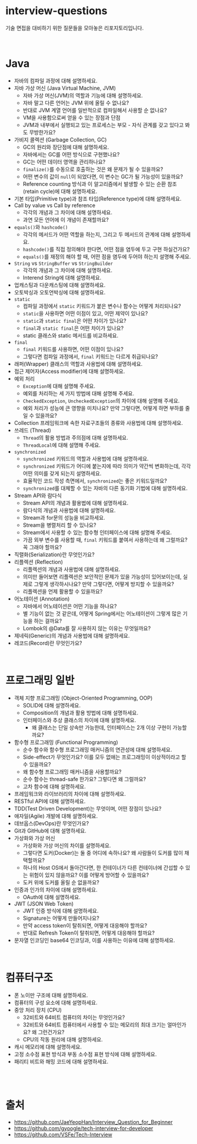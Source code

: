 # interview-questions
기술 면접을 대비하기 위한 질문들을 모아놓은 리포지토리입니다.

<br>

# Java
- 자바의 컴파일 과정에 대해 설명하세요.
- 자바 가상 머신 (Java Virtual Machine, JVM)
  - 자바 가상 머신(JVM)의 역할과 기능에 대해 설명하세요.  
  - 자바 말고 다른 언어는 JVM 위에 올릴 수 없나요?
  - 반대로 JVM 계열 언어를 일반적으로 컴파일해서 사용할 순 없나요?
  - VM을 사용함으로써 얻을 수 있는 장점과 단점
  - JVM과 내부에서 실행되고 있는 프로세스는 부모 - 자식 관계를 갖고 있다고 봐도 무방한가요?
- 가비지 콜렉션 (Garbage Collection, GC)
  - GC의 원리와 장단점에 대해 설명하세요.  
  - 자바에서는 GC를 어떤 방식으로 구현했나요?
  - GC는 어떤 데이터 영역을 관리하나요?
  - `finalize()`를 수동으로 호출하는 것은 왜 문제가 될 수 있을까요?
  - 어떤 변수의 값이 `null`이 되었다면, 이 변수는 GC가 될 가능성이 있을까요?
  - Reference counting 방식과 이 알고리즘에서 발생할 수 있는 순환 참조(retain cycle)에 대해 설명하세요.
- 기본 타입(Primitive type)과 참조 타입(Reference type)에 대해 설명하세요.
- Call by value vs Call by reference
  - 각각의 개념과 그 차이에 대해 설명하세요.
  - 과연 모든 언어에 이 개념이 존재할까요?
- `equals()`와 `hashcode()`
  - 각각의 메서드가 어떤 역할을 하는지, 그리고 두 메서드의 관계에 대해 설명하세요.
  - `hashcode()`를 직접 정의해야 한다면, 어떤 점을 염두에 두고 구현 하실건가요?
  - `equals()`를 재정의 해야 할 때, 어떤 점을 염두에 두어야 하는지 설명해 주세요.
- `String` vs `StringBuffer` vs `StringBuilder`
  - 각각의 개념과 그 차이에 대해 설명하세요.
  - Interend String에 대해 설명하세요.
- 업캐스팅과 다운캐스팅에 대해 설명하세요.
- 오토박싱과 오토언박싱에 대해 설명하세요.
- `static`
  - 컴파일 과정에서 `static` 키워드가 붙은 변수나 함수는 어떻게 처리되나요?
  - `static`을 사용하면 어떤 이점이 있고, 어떤 제약이 있나요?
  - `static`과 `static final`은 어떤 차이가 있나요?
  - `final`과 `static final`은 어떤 차이가 있나요?
  - static 클래스와 static 메서드를 비교하세요.
- `final`
  - `final` 키워드를 사용하면, 어떤 이점이 있나요?
  - 그렇다면 컴파일 과정에서, `final` 키워드는 다르게 취급되나요?
- 래퍼(Wrapper) 클래스의 역할과 사용법에 대해 설명하세요.
- 접근 제어자(Access modifier)에 대해 설명하세요.
- 예외 처리
  - `Exception`에 대해 설명해 주세요.
  - 예외를 처리하는 세 가지 방법에 대해 설명해 주세요.
  - `CheckedException`, `UncheckedException`의 차이에 대해 설명해 주세요.
  - 예외 처리가 성능에 큰 영향을 미치나요? 만약 그렇다면, 어떻게 하면 부하를 줄일 수 있을까요?
- Collection 프레임워크에 속한 자료구조들의 종류와 사용법에 대해 설명하세요.
- 쓰레드 (Thread)
  - `Thread`의 활용 방법과 주의점에 대해 설명하세요. 
  - `ThreadLocal`에 대해 설명해 주세요. 
- `synchronized`
  - `synchronized` 키워드의 역할과 사용법에 대해 설명하세요.
  - `synchronized` 키워드가 어디에 붙는지에 따라 의미가 약간씩 변화하는데, 각각 어떤 의미를 갖게 되는지 설명하세요.
  - 효율적인 코드 작성 측면에서, `synchronized`는 좋은 키워드일까요?
  - `synchronized`를 대체할 수 있는 자바의 다른 동기화 기법에 대해 설명하세요.
- Stream API와 람다식
  - Stream API의 개념과 활용법에 대해 설명하세요.
  - 람다식의 개념과 사용법에 대해 설명하세요.
  - Stream과 for문의 성능을 비교하세요.
  - Stream을 병렬처리 할 수 있나요?
  - Stream에서 사용할 수 있는 함수형 인터페이스에 대해 설명해 주세요.
  - 가끔 외부 변수를 사용할 때, `final` 키워드를 붙여서 사용하는데 왜 그럴까요? 꼭 그래야 할까요?
- 직렬화(Serialization)란 무엇인가요?
- 리플렉션 (Reflection)
    - 리플렉션의 개념과 사용법에 대해 설명하세요.
    - 의미만 들어보면 리플렉션은 보안적인 문제가 있을 가능성이 있어보이는데, 실제로 그렇게 생각하시나요? 만약 그렇다면, 어떻게 방지할 수 있을까요?
    - 리플렉션을 언제 활용할 수 있을까요?
- 어노테이션 (Annotation)
  - 자바에서 어노테이션은 어떤 기능을 하나요?
  - 별 기능이 없는 것 같은데, 어떻게 Spring에서는 어노테이션이 그렇게 많은 기능을 하는 걸까요?
  - Lombok의 @Data를 잘 사용하지 않는 이유는 무엇일까요?
- 제네릭(Generic)의 개념과 사용법에 대해 설명하세요.
- 레코드(Record)란 무엇인가요?

<br>

# 프로그래밍 일반
- 객체 지향 프로그래밍 (Object-Oriented Programming, OOP)
  - SOLID에 대해 설명하세요.
  - Composition의 개념과 활용 방법에 대해 설명하세요.
  - 인터페이스와 추상 클래스의 차이에 대해 설명하세요.
    - 왜 클래스는 단일 상속만 가능한데, 인터페이스는 2개 이상 구현이 가능할까요?
- 함수형 프로그래밍 (Functional Programming)
  - 순수 함수와 함수형 프로그래밍 매커니즘의 연관성에 대해 설명하세요.
  - Side-effect가 무엇인가요? 이를 모두 없애는 프로그래밍이 이상적이라고 할 수 있을까요?
  - 왜 함수형 프로그래밍 매커니즘을 사용할까요?
  - 순수 함수는 thread-safe 한가요? 그렇다면 왜 그럴까요?
  - 고차 함수에 대해 설명하세요.
- 프레임워크와 라이브러리의 차이에 대해 설명하세요.
- RESTful API에 대해 설명하세요.
- TDD(Test Driven Development)는 무엇이며, 어떤 장점이 있나요?
- 애자일(Agile) 개발에 대해 설명하세요.
- 데브옵스(DevOps)란 무엇인가요?
- Git과 GitHub에 대해 설명하세요.
- 가상화와 가상 머신
  - 가상화와 가상 머신의 차이를 설명하세요.
  - 그렇다면 도커(Docker)는 둘 중 어디에 속하나요? 왜 사람들이 도커를 많이 채택할까요?
  - 하나의 Host OS에서 돌아간다면, 한 컨테이너가 다른 컨테이너에 간섭할 수 있는 위험이 있지 않을까요? 이를 어떻게 방어할 수 있을까요?
  - 도커 위에 도커를 올릴 순 없을까요?
- 인증과 인가의 차이에 대해 설명하세요.
  - OAuth에 대해 설명하세요.
- JWT (JSON Web Token)
  - JWT 인증 방식에 대해 설명하세요.
  - Signature는 어떻게 만들어지나요?
  - 만약 access token이 탈취되면, 어떻게 대응해야 할까요?
  - 반대로 Refresh Token이 탈취되면, 어떻게 대응해야 할까요?
- 문자열 인코딩인 base64 인코딩과, 이를 사용하는 이유에 대해 설명하세요.

<br>

# 컴퓨터구조
- 폰 노이만 구조에 대해 설명하세요.
- 컴퓨터의 구성 요소에 대해 설명하세요.
- 중앙 처리 장치 (CPU)
  - 32비트와 64비트 컴퓨터의 차이는 무엇인가요?
  - 32비트와 64비트 컴퓨터에서 사용할 수 있는 메모리의 최대 크기는 얼마인가요? 왜 그런건가요?
  - CPU의 작동 원리에 대해 설명하세요.
- 캐시 메모리에 대해 설명하세요.
- 고정 소수점 표현 방식과 부동 소수점 표현 방식에 대해 설명하세요.
- 패리티 비트와 해밍 코드에 대해 설명하세요.

<br>

<br>

# 출처
- https://github.com/JaeYeopHan/Interview_Question_for_Beginner
- https://github.com/gyoogle/tech-interview-for-developer
- https://github.com/VSFe/Tech-Interview

